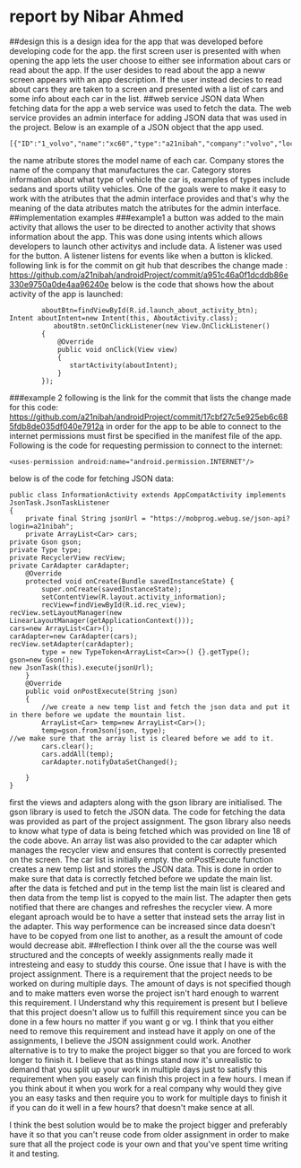 # report by Nibar Ahmed
##design
this is a design idea for the app that was developed before developing code for the app.
the first screen user is presented with when opening the app lets the user choose to either see information about cars or read about the app. If the user desides to read about the app a neww screen appears with an app description. If the user instead decies to read about cars they are taken to a screen and presented with a list of cars and some info about each car in the list. 
##web service JSON data
When fetching data for the app a web service was used to fetch the data. The web service provides an admin interface for adding JSON data that was used in the project. Below is an example of a JSON object that the app used. 
```
[{"ID":"1_volvo","name":"xc60","type":"a21nibah","company":"volvo","location":"","category":"suv","size":0,"cost":0,"auxdata":""}]
```
the name atribute stores the model name of each car. Company stores the name of the company that manufactures the car. Category stores information about what type of vehicle the car is, examples of types include sedans and sports utility vehicles.
One of the goals were to make it easy to work with the atributes that the admin interface provides and that's why the meaning of the data atributes match the atributes for the admin interface. 
##implementation examples
###example1
a button was added to the main activity that allows the user to be directed to another activity that shows information about the app. This was done using intents which allows developers to launch other activitys and include data. A listener was used for the button. A listener listens for events like when a button is klicked.
following link is for the commit on git hub that describes the change made :
https://github.com/a21nibah/androidProject/commit/a951c46a0f1dcddb86e330e9750a0de4aa96240e
below is the code that shows how the about activity of the app is launched:
```
        aboutBtn=findViewById(R.id.launch_about_activity_btn);
Intent aboutIntent=new Intent(this, AboutActivity.class);
           aboutBtn.setOnClickListener(new View.OnClickListener()
        {
            @Override
            public void onClick(View view)
            {
               startActivity(aboutIntent);
            }
        });     
```
###example 2
following is the link for the commit that lists the change made for this code:
https://github.com/a21nibah/androidProject/commit/17cbf27c5e925eb6c685fdb8de035df040e7912a
in order for the app to be able to connect to the internet permissions must first be specified in the manifest file of the app. Following is the code for requesting permission to connect to the internet:
```
<uses-permission android:name="android.permission.INTERNET"/>
```
below is of the code for fetching JSON data:
```
public class InformationActivity extends AppCompatActivity implements JsonTask.JsonTaskListener
{
    private final String jsonUrl = "https://mobprog.webug.se/json-api?login=a21nibah";
    private ArrayList<Car> cars;
private Gson gson;
private Type type;
private RecyclerView recView;
private CarAdapter carAdapter;
    @Override
    protected void onCreate(Bundle savedInstanceState) {
        super.onCreate(savedInstanceState);
        setContentView(R.layout.activity_information);
        recView=findViewById(R.id.rec_view);
recView.setLayoutManager(new LinearLayoutManager(getApplicationContext()));
cars=new ArrayList<Car>();
carAdapter=new CarAdapter(cars);
recView.setAdapter(carAdapter);
        type = new TypeToken<ArrayList<Car>>() {}.getType();
gson=new Gson();
new JsonTask(this).execute(jsonUrl);
    }
    @Override
    public void onPostExecute(String json)
    {
        //we create a new temp list and fetch the json data and put it in there before we update the mountain list.
        ArrayList<Car> temp=new ArrayList<Car>();
        temp=gson.fromJson(json, type);
//we make sure that the array list is cleared before we add to it.
        cars.clear();
        cars.addAll(temp);
        carAdapter.notifyDataSetChanged();

    }
}
```
first the views and adapters along with the gson library are initialised. The gson library is used to fetch the JSON data. The code for fetching the data was provided as part of the project assignment. The gson library also needs to know what type of data is being fetched which was provided on line 18 of the code above.
An array list was also provided to the car adapter which manages the recycler view and ensures that content is correctly presented on the screen. The car list is initially empty.
the onPostExecute function creates a new temp list and stores the JSON data. This is done in order to make sure that data is correctly fetched before we update the main list. after the data is fetched and put in the temp list the main list is cleared and then data from the temp list is copyed to the main list. The adapter then gets notified that there are changes and refreshes the recycler view. A more elegant aproach would be to have a setter that instead sets the array list in the adapter. This way performence can be increased since data doesn't have to be copyed from one list to another, as a result the amount of code would decrease abit.
##reflection
I think over all the the course was well structured and the concepts of weekly assignments really made it intresteing and easy to studdy this course. One issue that I have is with the project assignment. There is a requirement that the project needs to be  worked on during multiple days. The amount of days is not specified though and to make matters even worse the project isn't hard enough to warrent this requirement. I Understand why this requirement is present but I believe that this project doesn't allow us to fulfill this requirement since you can be done in a few hours no matter if you want g or vg.
I think that you either need to remove this requirement and instead have it apply on one of the assignments, I believe the JSON assignment could work. Another alternative is to try to make the project bigger so that you are forced to work longer to finish it. I believe that as things stand now it's unrealistic to demand that you split up your work in multiple days just to satisfy this requirement when you easely can finish this project in a few hours. I mean if you think about it when you work for a real company why would they give you an easy tasks and then require you to work for multiple days to finish it if you can do it well in a few hours? that doesn't make sence at all. 

I think the best solution would be to make the project bigger and preferably have it so that you can't reuse code from older assignment in order to make sure that all the project code is your own and that you've spent time writing it and testing.